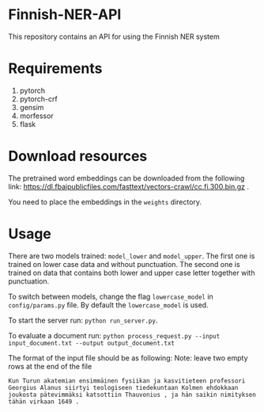 # Finnish-NER-API
This repository contains an API for using the Finnish NER system

# Requirements
1. pytorch
2. pytorch-crf
3. gensim
4. morfessor
5. flask

# Download resources
The pretrained word embeddings can be downloaded from the following link: https://dl.fbaipublicfiles.com/fasttext/vectors-crawl/cc.fi.300.bin.gz .

You need to place the embeddings in the `weights` directory.

# Usage
There are two models trained: `model_lower` and `model_upper`. The first one is trained on lower case data and without punctuation. 
The second one is trained on data that contains both lower and upper case letter together with punctuation.

To switch between models, change the flag `lowercase_model` in `config/params.py` file.
By default the `lowercase_model` is used.

To start the server run: `python run_server.py`.

To evaluate a document run: `python process_request.py --input input_document.txt --output output_document.txt`

The format of the input file should be as following:
Note: leave two empty rows at the end of the file

`
Kun
Turun
akatemian
ensimmäinen
fysiikan
ja
kasvitieteen
professori
Georgius
Alanus
siirtyi
teologiseen
tiedekuntaan
Kolmen
ehdokkaan
joukosta
pätevimmäksi
katsottiin
Thauvonius
,
ja
hän
saikin
nimityksen
tähän
virkaan
1649
.
`
